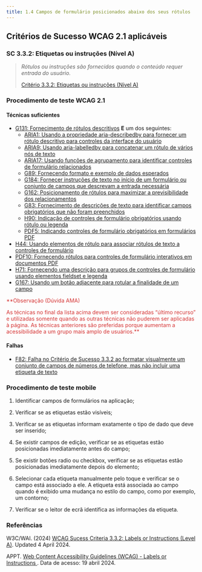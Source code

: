 ```yaml
---
title: 1.4 Campos de formulário posicionados abaixo dos seus rótulos
---
```


## Critérios de Sucesso WCAG 2.1 aplicáveis

### SC 3.3.2: Etiquetas ou instruções (Nível A)
>
>*Rótulos ou instruções são fornecidos quando o conteúdo requer entrada do usuário.*
>
> [Critério 3.3.2: Etiquetas ou instruções (Nível A)](https://www.w3.org/WAI/WCAG22/Understanding/labels-or-instructions.html)


### Procedimento de teste WCAG 2.1

#### Técnicas suficientes
- [G131: Fornecimento de rótulos descritivos](https://www.w3.org/WAI/WCAG22/Understanding/labels-or-instructions.html) **E** um dos seguintes:
    - [ARIA1: Usando a propriedade aria-describedby para fornecer um rótulo descritivo para controles da interface do usuário](/tecnicas-procedimentos-de-teste/ARIA1.md)
    - [ARIA9: Usando aria-labelledby para concatenar um rótulo de vários nós de texto](/tecnicas-procedimentos-de-teste/ARIA9.md)
    - [ARIA17: Usando funções de agrupamento para identificar controles de formulário relacionados](/tecnicas-procedimentos-de-teste/ARIA17.md)
    - [G89: Fornecendo formato e exemplo de dados esperados](/tecnicas-procedimentos-de-teste/G89.md)
    - [G184: Fornecer instruções de texto no início de um formulário ou conjunto de campos que descrevam a entrada necessária](/tecnicas-procedimentos-de-teste/G184.md)
    - [G162: Posicionamento de rótulos para maximizar a previsibilidade dos relacionamentos](/tecnicas-procedimentos-de-teste/G162.md)
    - [G83: Fornecimento de descrições de texto para identificar campos obrigatórios que não foram preenchidos](/tecnicas-procedimentos-de-teste/G83.md)
    - [H90: Indicação de controles de formulário obrigatórios usando rótulo ou legenda](/tecnicas-procedimentos-de-teste/H90.md)
    - [PDF5: Indicando controles de formulário obrigatórios em formulários PDF](/tecnicas-procedimentos-de-teste/PDF5.md)
- [H44: Usando elementos de rótulo para associar rótulos de texto a controles de formulário](/tecnicas-procedimentos-de-teste/H44.md)
- [PDF10: Fornecendo rótulos para controles de formulário interativos em documentos PDF](/tecnicas-procedimentos-de-teste/PDF10.md)
- [H71: Fornecendo uma descrição para grupos de controles de formulário usando elementos fieldset e legenda](/tecnicas-procedimentos-de-teste/H71.md)
- [G167: Usando um botão adjacente para rotular a finalidade de um campo](/tecnicas-procedimentos-de-teste/G167.md)

<font color="D53434">**Observação (Dúvida AMA)

As técnicas no final da lista acima devem ser consideradas “último recurso” e utilizadas somente quando as outras técnicas não puderem ser aplicadas à página. As técnicas anteriores são preferidas porque aumentam a acessibilidade a um grupo mais amplo de usuários.**</font>

#### Falhas
- [F82: Falha no Critério de Sucesso 3.3.2 ao formatar visualmente um conjunto de campos de números de telefone, mas não incluir uma etiqueta de texto](/falhas/F82.md)

### Procedimento de teste mobile

1) Identificar campos de formulários na aplicação;

2) Verificar se as etiquetas estão visíveis;

3) Verificar se as etiquetas informam exatamente o tipo de dado que deve ser inserido;

4) Se existir campos de edição, verificar se as etiquetas estão posicionadas imediatamente antes do campo;

5) Se existir botões radio ou checkbox, verificar se as etiquetas estão posicionadas imediatamente depois do elemento;

6) Selecionar cada etiqueta manualmente pelo toque e verificar se o campo está associado a ele. A etiqueta está associada ao campo quando é exibido uma mudança no estilo do campo, como por exemplo, um contorno;

7) Verificar se o leitor de ecrã identifica as informações da etiqueta.

### Referências

W3C/WAI. (2024) [WCAG Sucess Criteria 3.3.2: Labels or Instructions (Level A)](https://www.w3.org/WAI/WCAG22/Understanding/labels-or-instructions.html). Updated 4 April 2024.

APPT. [ Web Content Accessibility Guidelines (WCAG) - Labels or Instructions ](https://appt.org/en/guidelines/wcag/success-criterion-3-3-2). Data de acesso: 19 abril 2024.



